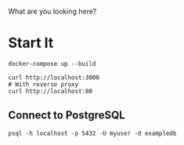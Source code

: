 What are you looking here?

# Start It

```
docker-compose up --build
```

```
curl http://localhost:3000
# With reverse proxy
curl http://localhost:80
```
## Connect to PostgreSQL
```
psql -h localhost -p 5432 -U myuser -d exampledb
```